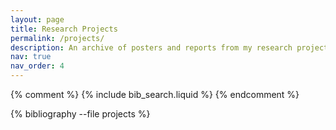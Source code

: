 ```yaml
---
layout: page
title: Research Projects
permalink: /projects/
description: An archive of posters and reports from my research projects
nav: true
nav_order: 4
---
```


<!-- _pages/publications.md -->

<!-- Bibsearch Feature -->

{% comment %}
{% include bib_search.liquid %}
{% endcomment %}

<div class="publications">

{% bibliography --file projects %}

</div>
